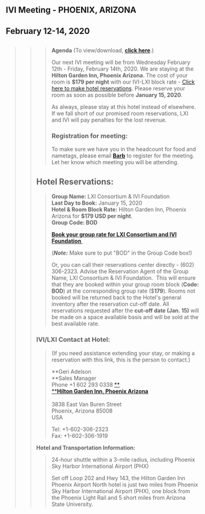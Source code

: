 <div id="rightCol0">

<div data-align="center">

## IVI Meeting - PHOENIX, ARIZONA

## February 12-14, 2020

</div>

> > > ##   
> > > 
> > > **Agenda** (To view/download, **[click
> > > here](IVI_Agenda_2020-02.v2.pdf)**.)
> > > 
> > > Our next IVI meeting will be from Wednesday February 12th -
> > > Friday, February 14th, 2020. We are staying at the **Hilton Garden
> > > Inn, Phoenix Arizona**. The cost of your room is **$179 per
> > > night** with our IVI-LXI block rate - [Click here to make hotel
> > > reservations](https://hiltongardeninn.hilton.com/en/gi/groups/personalized/P/PHXANGI-BOD-20200209/index.jhtml?WT.mc_id=POG).
> > > Please reserve your room as soon as possible before **January 15,
> > > 2020**.
> > > 
> > > As always, please stay at this hotel instead of elsewhere. If we
> > > fall short of our promised room reservations, LXI and IVI will pay
> > > penalties for the lost revenue.
> > > 
> > > ### **Registration for meeting:**
> > > 
> > > To make sure we have you in the headcount for food and nametags,
> > > please email [**Barb**](mailto:bode.admin@comcast.net) to register
> > > for the meeting. Let her know which meeting you will be attending.
> > 
> > ## **Hotel Reservations:**
> > 
> > > **Group Name:** LXI Consortium & IVI Foundation  
> > > **Last Day to Book:** January 15, 2020  
> > > **Hotel & Room Block Rate:** Hilton Garden Inn, Phoenix Arizona
> > > for **$179 USD per night**.  
> > > **Group Code: BOD**
> > > 
> > > **[Book your group rate for LXI Consortium and IVI
> > > Foundation ](https://hiltongardeninn.hilton.com/en/gi/groups/personalized/P/PHXANGI-BOD-20200209/index.jhtml?WT.mc_id=POG)**
> > > 
> > > (***Note:*** Make sure to put "BOD" in the Group Code box\!)
> > > 
> > > Or, you can call their reservations center directly - (602)
> > > 306-2323. Advise the Reservation Agent of the Group Name, LXI
> > > Consortium & IVI Foundation.  This will ensure that they are
> > > booked within your group room block (**Code: BOD**) at the
> > > corresponding group rate ($**179**). Rooms not booked will be
> > > returned back to the Hotel's general inventory after the
> > > reservation cut-off date. All reservations requested after the
> > > **cut-off date (Jan. 15)** will be made on a space available basis
> > > and will be sold at the best available rate.  
> > 
> > ### **IVI/LXI Contact at Hotel:**
> > 
> > > (If you need assistance extending your stay, or making a
> > > reservation with this link, this is the person to contact.)
> > > 
> > > **Geri Adelson  
> > > **Sales Manager  
> > > Phone +1 602 293 0338 [**  
> > > **<span style="font-weight: bold;">Hilton Garden Inn, Phoenix
> > > Arizona</span>  
> > > ](https://hiltongardeninn.hilton.com/en/gi/groups/personalized/P/PHXANGI-BOD-20200209/index.jhtml?WT.mc_id=POG)  
> > > 3838 East Van Buren Street  
> > > Phoenix, Arizona 85008  
> > > USA
> > > 
> > > Tel: +1-602-306-2323  
> > > Fax: +1-602-306-1919  
> > 
> > **Hotel and Transportation Information:**
> > 
> > > 24-hour shuttle within a 3-mile radius, including Phoenix Sky
> > > Harbor International Airport (PHX)
> > > 
> > > Set off Loop 202 and Hwy 143, the Hilton Garden Inn Phoenix
> > > Airport North hotel is just two miles from Phoenix Sky Harbor
> > > International Airport (PHX), one block from the Phoenix Light Rail
> > > and 5 short miles from Arizona State University.

</div>
